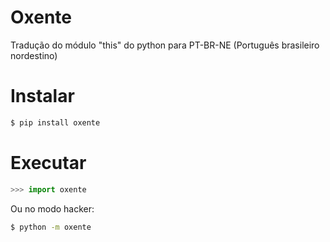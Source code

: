 Oxente
======

Tradução do módulo "this" do python para PT-BR-NE (Português brasileiro nordestino)

Instalar
=======
```sh
$ pip install oxente
```

Executar
=======
```py
>>> import oxente
```
Ou no modo hacker:
```sh
$ python -m oxente
```
